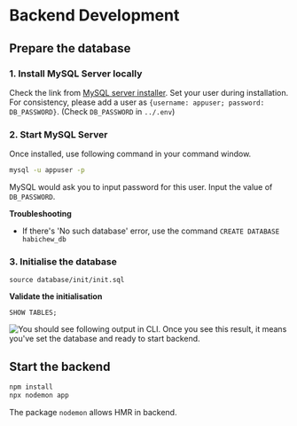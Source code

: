 # Backend Development

## Prepare the database

### 1. Install MySQL Server locally
Check the link from [MySQL server installer](https://dev.mysql.com/downloads/mysql/).
Set your user during installation. For consistency, please add a user as `{username: appuser; password: DB_PASSWORD}`. (Check `DB_PASSWORD` in `../.env`)

### 2. Start MySQL Server
Once installed, use following command in your command window.
```bash
mysql -u appuser -p
```
MySQL would ask you to input password for this user. Input the value of `DB_PASSWORD`.

**Troubleshooting**
* If there's 'No such database' error, use the command `CREATE DATABASE habichew_db`

### 3. Initialise the database
```mysql
source database/init/init.sql
```
**Validate the initialisation**
```mysql
SHOW TABLES;
```
![You should see following output in CLI.](https://ibb.co/bj1mggy8)
Once you see this result, it means you've set the database and ready to start backend.

## Start the backend

```bash
npm install
npx nodemon app
```

The package `nodemon` allows HMR in backend.
